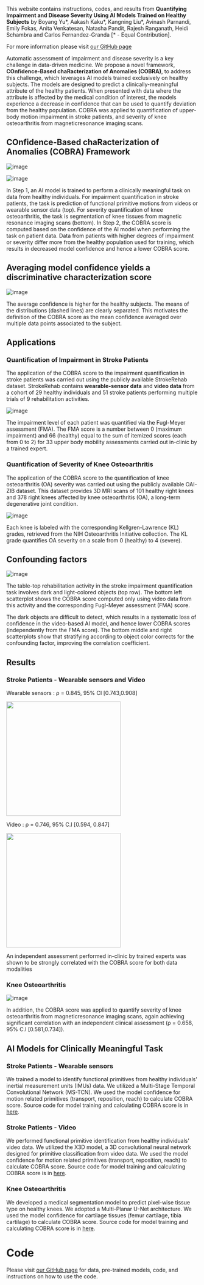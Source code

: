 This website contains instructions, codes, and results from **Quantifying Impairment and Disease Severity Using AI Models Trained on Healthy Subjects** by Boyang Yu*, Aakash Kaku*, Kangning Liu*, Avinash Parnandi, Emily Fokas, Anita Venkatesan, Natasha Pandit, Rajesh Ranganath, Heidi Schambra and Carlos Fernandez-Granda [* - Equal Contribution].

For more information please visit [our GitHub page](https://github.com/fishneck/COBRA/)


Automatic assessment of impairment and disease severity is a key challenge in data-driven medicine. We propose a novel framework, **COnfidence-Based chaRacterization of Anomalies (COBRA)**, to address this challenge, which leverages AI models trained exclusively on healthy subjects. The models are designed to predict a clinically-meaningful attribute of the healthy patients. When presented with data where the attribute is affected by the medical condition of interest, the models experience a decrease in confidence that can be used to quantify deviation from the healthy population. COBRA was applied to quantification of upper-body motion impairment in stroke patients, and severity of knee osteoarthritis from magneticresonance imaging scans.


## COnfidence-Based chaRacterization of Anomalies (COBRA) Framework

![image](./figs/COBRA-Overview-Stroke.png)

![image](./figs/COBRA-Overview-KneeOA.png)

In Step 1, an AI model is trained to perform a clinically meaningful task on data from healthy individuals. For impairment quantification in stroke patients, the task is prediction of functional primitive motions from videos or wearable sensor data (top). For severity quantification of knee osteoarthritis, the task is segmentation of knee tissues from magnetic resonance imaging scans (bottom). In Step 2, the COBRA score is computed based on the confidence of the AI model when performing the task on patient data. Data from patients with higher degrees of impairment or severity differ more from the healthy population used for training, which results in decreased model confidence and hence a lower COBRA score.


## Averaging model confidence yields a discriminative characterization score

![image](./figs/Mean_confidence.png)

The average confidence is higher for the healthy subjects. The means of the distributions (dashed lines) are clearly separated. This motivates the definition of the COBRA score as the mean confidence averaged over multiple data points associated to the subject.


## Applications

### Quantification of Impairment in Stroke Patients

The application of the COBRA score to the impairment quantification in stroke patients was carried out using the publicly available StrokeRehab dataset. StrokeRehab contains **wearable-sensor data** and **video data** from a cohort of 29 healthy individuals and 51 stroke patients performing multiple trials of 9 rehabilitation activities.

![image](./figs/Data-Stroke.png)


The impairment level of each patient was quantified via the Fugl-Meyer assessment (FMA). The FMA score is a number between 0 (maximum impairment) and 66 (healthy) equal to the sum of itemized scores (each from 0 to 2) for 33 upper body mobility assessments carried out in-clinic by a trained expert.

### Quantification of Severity of Knee Osteoarthritis

The application of the COBRA score to the quantification of knee osteoarthritis (OA) severity was carried out using the publicly available OAI-ZIB dataset. This dataset provides 3D MRI scans of 101 healthy right knees and 378 right knees affected by knee osteoarthritis (OA), a long-term degenerative joint condition.

![image](./figs/Data-KneeOA.png)


Each knee is labeled with the corresponding Kellgren-Lawrence (KL) grades, retrieved from the NIH Osteoarthritis Initiative collection. The KL grade quantifies OA severity on a scale from 0 (healthy) to 4 (severe).

## Confounding factors

![image](./figs/Confounding_factors_object_color.png)

The table-top rehabilitation activity in the stroke impairment quantification task involves dark and light-colored objects (top row). The bottom left scatterplot shows the COBRA score computed only using video data from this activity and the corresponding Fugl-Meyer assessment (FMA) score.

The dark objects are difficult to detect, which results in a systematic loss of confidence in the video-based AI model, and hence lower COBRA scores (independently from the FMA score). The bottom middle and right scatterplots show that stratifying according to object color corrects for the confounding factor, improving the correlation coefficient.

## Results

### Stroke Patients - Wearable sensors and Video


Wearable sensors : ρ = 0.845, 95% CI [0.743,0.908]

<img src="./figs/Result-Stroke-Sensor.png" data-canonical-src="./figs/Result-Stroke-Sensor.png" width="300" height="300" />

Video : ρ = 0.746, 95% C.I [0.594, 0.847]

<img src="./figs/Result-Stroke-Video.png" data-canonical-src="./figs/Result-Stroke-Video.png" width="300" height="300" />

An independent assessment performed in-clinic by trained experts was shown to be strongly correlated with the COBRA score for both data modalities

### Knee Osteoarthritis 

![image](./figs/Result-KneeOA.png)

In addition, the COBRA score was applied to quantify severity of knee osteoarthritis from magneticresonance imaging scans, again achieving significant correlation with an
independent clinical assessment (ρ = 0.658, 95% C.I [0.581,0.734]).


## AI Models for Clinically Meaningful Task

### Stroke Patients - Wearable sensors


We trained a model to identify functional primitives from healthy individuals' inertial measurement units (IMUs) data. We utilized a Multi-Stage Temporal Convolutional Network (MS-TCN). We used the model confidence for motion related primitives (transport, reposition, reach) to calculate COBRA score. Source code for model training and calculating COBRA score is in [here](https://github.com/fishneck/COBRA/tree/main/models/stroke_IMU).


### Stroke Patients - Video


We performed functional primitive identification from healthy individuals' video data. We utilized the X3D model, a 3D convolutional neural network designed for primitive classification from video data. We used the model confidence for motion related primitives (transport, reposition, reach) to calculate COBRA score. Source code for model training and calculating COBRA score is in [here](https://github.com/fishneck/COBRA/tree/main/models/stroke_video).

### Knee Osteoarthritis 


We developed a medical segmentation model to predict pixel-wise tissue type on healthy knees. We adopted a Multi-Planar U-Net architecture. We used the model confidence for cartilage tissues (femur cartilage, tibia cartilage) to calculate COBRA score. Source code for model training and calculating COBRA score is in [here](https://github.com/fishneck/COBRA/tree/main/examples/kneeOA).



# Code

Please visit [our GitHub page](https://github.com/fishneck/COBRA/) for data, pre-trained models, code, and instructions on how to use the code.
